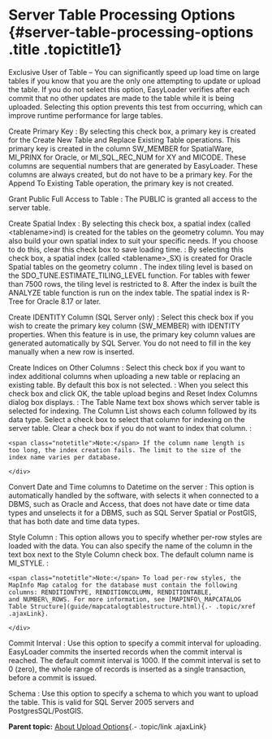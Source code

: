 Server Table Processing Options {#server-table-processing-options .title .topictitle1}
===============================

<div class="body conbody">

<span class="ph uicontrol">Exclusive User of Table</span> – You can
significantly speed up load time on large tables if you know that you
are the only one attempting to update or upload the table. If you do not
select this option, EasyLoader verifies after each commit that no other
updates are made to the table while it is being uploaded. Selecting this
option prevents this test from occurring, which can improve runtime
performance for large tables.

<span class="ph uicontrol">Create Primary Key</span>
:   By selecting this check box, a primary key is created for the <span
    class="ph uicontrol">Create New Table</span> and <span
    class="ph uicontrol">Replace Existing Table</span> operations. This
    primary key is created in the column SW\_MEMBER for SpatialWare,
    MI\_PRINX for Oracle, or MI\_SQL\_REC\_NUM for XY and MICODE. These
    columns are sequential numbers that are generated by EasyLoader.
    These columns are always created, but do not have to be a
    primary key. For the Append To Existing Table operation, the primary
    key is not created.

<span class="ph uicontrol">Grant Public Full Access to Table</span>
:   The PUBLIC is granted all access to the server table.

<span class="ph uicontrol">Create Spatial Index</span>
:   By selecting this check box, a spatial index
    (called &lt;tablename&gt;ind) is created for the tables on the
    geometry column. You may also build your own spatial index to suit
    your specific needs. If you choose to do this, clear this check box
    to save loading time.
:   By selecting this check box, a spatial index
    (called &lt;tablename&gt;\_SX) is created for Oracle Spatial tables
    on the geometry column . The index tiling level is based on the
    SDO\_TUNE.ESTIMATE\_TILING\_LEVEL function. For tables with fewer
    than 7500 rows, the tiling level is restricted to 8. After the index
    is built the ANALYZE table function is run on the index table. The
    spatial index is R-Tree for Oracle 8.17 or later.

<span class="ph uicontrol">Create IDENTITY Column (SQL Server only)</span>
:   Select this check box if you wish to create the primary key
    column (SW\_MEMBER) with IDENTITY properties. When this feature is
    in use, the primary key column values are generated automatically by
    SQL Server. You do not need to fill in the key manually when a new
    row is inserted.

<span class="ph uicontrol">Create Indices on Other Columns</span>
:   Select this check box if you want to index additional columns when
    uploading a new table or replacing an existing table. By default
    this box is not selected.
:   When you select this check box and click <span
    class="ph uicontrol">OK</span>, the table upload begins and Reset
    Index Columns dialog box displays.
:   The <span class="ph uicontrol">Table Name</span> text box shows
    which server table is selected for indexing. The <span
    class="ph uicontrol">Column List</span> shows each column followed
    by its data type. Select a check box to select that column for
    indexing on the server table. Clear a check box if you do not want
    to index that column.
:   <div class="note note">

    <span class="notetitle">Note:</span> If the column name length is
    too long, the index creation fails. The limit to the size of the
    index name varies per database.

    </div>

<span class="ph uicontrol">Convert Date and Time columns to Datetime on the server</span>
:   This option is automatically handled by the software, with selects
    it when connected to a DBMS, such as Oracle and Access, that does
    not have date or time data types and unselects it for a DBMS, such
    as SQL Server Spatial or PostGIS, that has both date and time
    data types.

<span class="ph uicontrol">Style Column</span>
:   This option allows you to specify whether per-row styles are loaded
    with the data. You can also specify the name of the column in the
    text box next to the <span class="ph uicontrol">Style Column</span>
    check box. The default column name is MI\_STYLE.
:   <div class="note note">

    <span class="notetitle">Note:</span> To load per-row styles, the
    MapInfo Map catalog for the database must contain the following
    columns: RENDITIONTYPE, RENDITIONCOLUMN, RENDITIONTABLE,
    and NUMBER\_ROWS. For more information, see [MAPINFO\_MAPCATALOG
    Table Structure](guide/mapcatalogtablestructure.html){.- .topic/xref
    .ajaxLink}.

    </div>

<span class="ph uicontrol">Commit Interval</span>
:   Use this option to specify a commit interval for uploading.
    EasyLoader commits the inserted records when the commit interval
    is reached. The default commit interval is 1000. If the commit
    interval is set to 0 (zero), the whole range of records is inserted
    as a single transaction, before a commit is issued.

<span class="ph uicontrol">Schema</span>
:   Use this option to specify a schema to which you want to upload
    the table. This is valid for SQL Server 2005 servers
    and PostgresSQL/PostGIS.

</div>

<div class="related-links" functx="http://www.functx.com">

<div class="related-links-title">

</div>

<div class="familylinks">

<div class="parentlink">

**Parent topic:** [About Upload
Options](guide/../guide/aboutuploadoptions.html){.- .topic/link
.ajaxLink}

</div>

</div>

</div>
